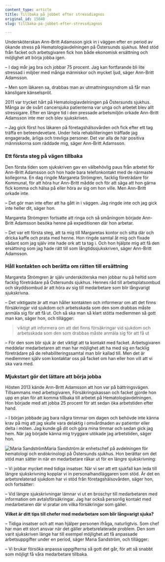 ```yaml
---
content_type: article
title: Tillbaka på jobbet efter stressdiagnos
original_id: 15848
slug: tillbaka-pa-jobbet-efter-stressdiagnos

---
```


Undersköterskan Ann-Britt Adamsson gick in i väggen efter en period av ökande stress på Hematologiavdelningen på Östersunds sjukhus. Med stöd från facket och arbetsgivaren fick hon både ekonomisk ersättning och möjlighet att börja jobba igen.

– I dag mår jag bra och jobbar 75 procent. Jag kan fortfarande bli lite stressad i miljöer med många människor och mycket ljud, säger Ann-Britt Adamsson.

– Men som läkaren sa, drabbas man av utmattningssyndrom så får man känsligare känselspröt.

2011 var trycket hårt på Hematologiavdelningen på Östersunds sjukhus. Många av de svårt cancersjuka patienterna var unga och arbetet blev allt stressigare. Efter en längre tid i den pressade arbetsmiljön orkade Ann-Britt Adamsson inte mer och blev sjukskriven.

– Jag gick först hos läkaren på företagshälsovården och fick efter ett tag träffa en beteendevetare. Under hela rehabiliteringen träffade jag engagerade, ärliga och trevliga personer. Det var alla de här positiva människorna som räddade mig, säger Ann-Britt Adamsson.

### Ett första steg på vägen tillbaka

Den första tiden som sjukskriven gav en välbehövlig paus från arbetet för Ann-Britt Adamsson och hon hade bara telefonkontakt med de närmaste kollegorna. En dag ringde Margareta Strömgren, facklig företrädare för Kommunal, för att höra hur Ann-Britt mådde och för att säga att hon gärna fick komma och hälsa på eller höra av sig om hon ville. Men Ann-Britt orkade inte.

– Det gör man inte efter att ha gått in i väggen. Jag ringde inte och jag gick inte heller dit, säger hon.

Margareta Strömgren fortsatte att ringa och så småningom började Ann-Britt Adamsson besöka henne på expeditionen där hon arbetar.

– Det var ett första steg, att ta mig till Margaretas kontor och sitta där och dricka kaffe och prata med henne. Hon ringde samtal åt mig och fixade sådant som jag själv inte hade ork att ta tag i. Och hon hjälpte mig att få den ersättning som jag hade rätt till som långtidssjukskriven, säger Ann-Britt Adamsson.

### Håll kontakten och berätta om rätten till ersättning

Margareta Strömgren är själv undersköterska men jobbar nu på heltid som facklig företrädare på Östersunds sjukhus. Hennes råd till arbetsplatsombud och skyddsombud är att höra av sig till medarbetare som blir långvarigt sjukskrivna.

– Det viktigaste är att man håller kontakten och informerar om att det finns försäkringar vid sjukdom och arbetsskada som den som drabbas måste anmäla sig för att få ut. Och så ska man så klart stötta medlemmen så gott man kan, säger hon, och tillägger:

> viktigt att informera om att det finns försäkringar vid sjukdom och arbetsskada som den som drabbas måste anmäla sig för att få ut

– För den som blir sjuk är det viktigt att ta kontakt med facket. Arbetsgivaren meddelar medarbetaren att man har möjlighet att ha med sig en facklig företrädare på de rehabiliteringssamtal man blir kallad till. Men det är medlemmen själv som kontaktar oss på facket om han eller hon vill att vi ska vara med.

### Mjukstart gör det lättare att börja jobba

Hösten 2013 kände Ann-Britt Adamsson att hon var på bättringsvägen. Tillsammans med arbetsgivaren, Försäkringskassan och facket gjorde hon upp en plan för att komma tillbaka till arbetet på Hematologiavdelningen. Hon började med att jobba 25 procent för att sedan öka arbetstiden efter hand.

– I början jobbade jag bara några timmar om dagen och behövde inte känna krav på mig att jag skulle vara delaktig i omvårdnaden av patienter eller delta i möten. Jag kunde gå dit och göra mina timmar och sedan gick jag hem. När jag började känna mig tryggare utökade jag arbetstiden, säger hon.

![Maria Sandström](https://www.suntarbetsliv.se/wp-content/uploads/2015/06/maria_sandstrom_180x220ab-1.jpg "Maria Sandström")Maria Sandström är enhetschef på avdelningen för hematologi och endokrinologi på Östersunds sjukhus. Hon berättar om det stöd man sätter in när en medarbetare råkar ut för en längre sjukskrivning:

– Vi jobbar mycket med tidiga insatser. När vi ser att ett sjukfall kan leda till längre sjukskrivning kopplar vi in personalhandläggaren som stöd. Är det en arbetsrelaterad sjukdom har vi stöd från företagshälsovården, säger hon, och fortsätter:

– Vid längre sjukskrivningar lämnar vi ut en broschyr till medarbetaren med information om avtalsförsäkringar. Jag har också personlig kontakt med medarbetaren där vi pratar om vilka försäkringar som gäller.

**Vilket är ditt tips till chefer med medarbetare som blir långvarigt sjuka?**

– Tidiga insatser och att man hjälper personen ifråga, naturligtvis. Som chef har man ett stort ansvar när det gäller arbetsrelaterade problem. Den som varit sjukskriven länge har till exempel möjlighet att få anpassade arbetsuppgifter under en period, säger Maria Sandström, och tillägger:

– Vi brukar försöka anpassa uppgifterna så gott det går, för att så snabbt som möjligt få våra medarbetare tillbaka.

